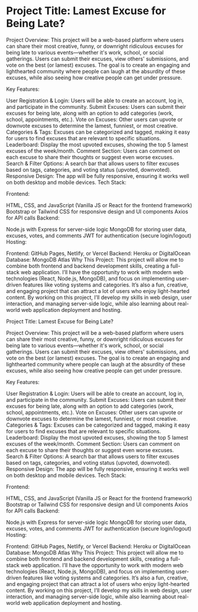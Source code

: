 # Project Title: Lamest Excuse for Being Late?

Project Overview:
This project will be a web-based platform where users can share their most creative, funny, or downright ridiculous excuses for being late to various events—whether it's work, school, or social gatherings. Users can submit their excuses, view others' submissions, and vote on the best (or lamest) excuses. The goal is to create an engaging and lighthearted community where people can laugh at the absurdity of these excuses, while also seeing how creative people can get under pressure.

Key Features:

User Registration & Login: Users will be able to create an account, log in, and participate in the community.
Submit Excuses: Users can submit their excuses for being late, along with an option to add categories (work, school, appointments, etc.).
Vote on Excuses: Other users can upvote or downvote excuses to determine the lamest, funniest, or most creative.
Categories & Tags: Excuses can be categorized and tagged, making it easy for users to find excuses that are relevant to specific situations.
Leaderboard: Display the most upvoted excuses, showing the top 5 lamest excuses of the week/month.
Comment Section: Users can comment on each excuse to share their thoughts or suggest even worse excuses.
Search & Filter Options: A search bar that allows users to filter excuses based on tags, categories, and voting status (upvoted, downvoted).
Responsive Design: The app will be fully responsive, ensuring it works well on both desktop and mobile devices.
Tech Stack:

Frontend:

HTML, CSS, and JavaScript (Vanilla JS or React for the frontend framework)
Bootstrap or Tailwind CSS for responsive design and UI components
Axios for API calls
Backend:

Node.js with Express for server-side logic
MongoDB for storing user data, excuses, votes, and comments
JWT for authentication (secure login/logout)
Hosting:

Frontend: GitHub Pages, Netlify, or Vercel
Backend: Heroku or DigitalOcean
Database: MongoDB Atlas
Why This Project:
This project will allow me to combine both frontend and backend development skills, creating a full-stack web application. I’ll have the opportunity to work with modern web technologies (React, Node.js, MongoDB), and focus on implementing user-driven features like voting systems and categories. It’s also a fun, creative, and engaging project that can attract a lot of users who enjoy light-hearted content. By working on this project, I’ll develop my skills in web design, user interaction, and managing server-side logic, while also learning about real-world web application deployment and hosting.


Project Title:
Lamest Excuse for Being Late?

Project Overview:
This project will be a web-based platform where users can share their most creative, funny, or downright ridiculous excuses for being late to various events—whether it's work, school, or social gatherings. Users can submit their excuses, view others' submissions, and vote on the best (or lamest) excuses. The goal is to create an engaging and lighthearted community where people can laugh at the absurdity of these excuses, while also seeing how creative people can get under pressure.

Key Features:

User Registration & Login: Users will be able to create an account, log in, and participate in the community.
Submit Excuses: Users can submit their excuses for being late, along with an option to add categories (work, school, appointments, etc.).
Vote on Excuses: Other users can upvote or downvote excuses to determine the lamest, funniest, or most creative.
Categories & Tags: Excuses can be categorized and tagged, making it easy for users to find excuses that are relevant to specific situations.
Leaderboard: Display the most upvoted excuses, showing the top 5 lamest excuses of the week/month.
Comment Section: Users can comment on each excuse to share their thoughts or suggest even worse excuses.
Search & Filter Options: A search bar that allows users to filter excuses based on tags, categories, and voting status (upvoted, downvoted).
Responsive Design: The app will be fully responsive, ensuring it works well on both desktop and mobile devices.
Tech Stack:

Frontend:

HTML, CSS, and JavaScript (Vanilla JS or React for the frontend framework)
Bootstrap or Tailwind CSS for responsive design and UI components
Axios for API calls
Backend:

Node.js with Express for server-side logic
MongoDB for storing user data, excuses, votes, and comments
JWT for authentication (secure login/logout)
Hosting:

Frontend: GitHub Pages, Netlify, or Vercel
Backend: Heroku or DigitalOcean
Database: MongoDB Atlas
Why This Project:
This project will allow me to combine both frontend and backend development skills, creating a full-stack web application. I’ll have the opportunity to work with modern web technologies (React, Node.js, MongoDB), and focus on implementing user-driven features like voting systems and categories. It’s also a fun, creative, and engaging project that can attract a lot of users who enjoy light-hearted content. By working on this project, I’ll develop my skills in web design, user interaction, and managing server-side logic, while also learning about real-world web application deployment and hosting.
